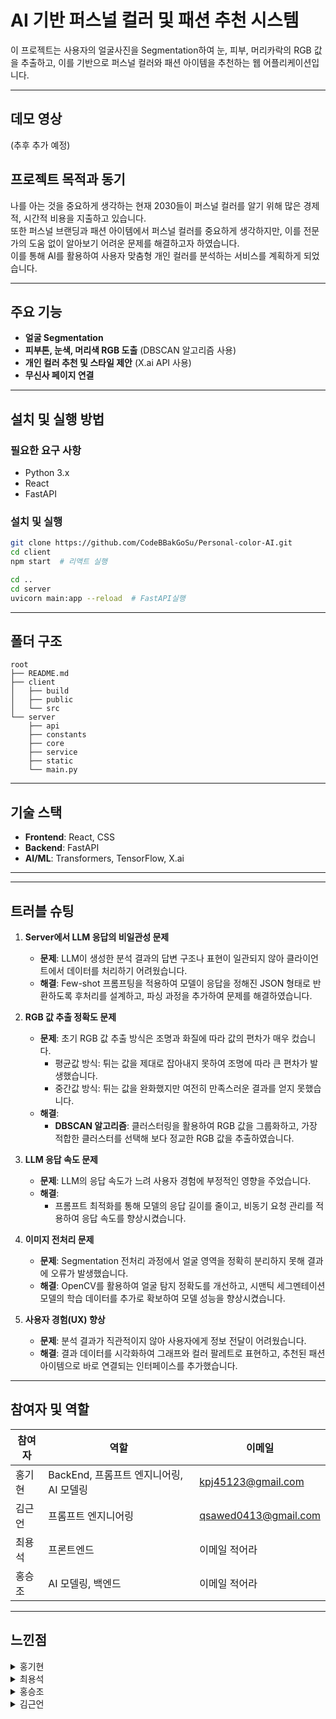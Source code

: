 # AI 기반 퍼스널 컬러 및 패션 추천 시스템


이 프로젝트는 사용자의 얼굴사진을 Segmentation하여 눈, 피부, 머리카락의 RGB 값을 추출하고, 이를 기반으로 퍼스널 컬러와 패션 아이템을 추천하는 웹 어플리케이션입니다.

---

## 데모 영상
(추후 추가 예정)


## 프로젝트 목적과 동기
나를 아는 것을 중요하게 생각하는 현재 2030들이 퍼스널 컬러를 알기 위해 많은 경제적, 시간적 비용을 지출하고 있습니다.  
또한 퍼스널 브랜딩과 패션 아이템에서 퍼스널 컬러를 중요하게 생각하지만, 이를 전문가의 도움 없이 알아보기 어려운 문제를 해결하고자 하였습니다.  
이를 통해 AI를 활용하여 사용자 맞춤형 개인 컬러를 분석하는 서비스를 계획하게 되었습니다.

---

## 주요 기능
- **얼굴 Segmentation**
- **피부톤, 눈색, 머리색 RGB 도출** (DBSCAN 알고리즘 사용)
- **개인 컬러 추천 및 스타일 제안** (X.ai API 사용)
- **무신사 페이지 연결**

---

## 설치 및 실행 방법

### 필요한 요구 사항
- Python 3.x
- React
- FastAPI

### 설치 및 실행
```bash
git clone https://github.com/CodeBBakGoSu/Personal-color-AI.git
cd client
npm start  # 리액트 실행

cd ..
cd server
uvicorn main:app --reload  # FastAPI실행
```
---

## 폴더 구조
```plaintext
root
├── README.md
├── client
│   ├── build
│   ├── public
│   └── src
└── server
    ├── api
    ├── constants
    ├── core
    ├── service
    ├── static
    └── main.py
```
---

## 기술 스택
- **Frontend**: React, CSS
- **Backend**: FastAPI
- **AI/ML**: Transformers, TensorFlow, X.ai

---

---

## 트러블 슈팅

1. **Server에서 LLM 응답의 비일관성 문제**  
   - **문제**: LLM이 생성한 분석 결과의 답변 구조나 표현이 일관되지 않아 클라이언트에서 데이터를 처리하기 어려웠습니다.  
   - **해결**: Few-shot 프롬프팅을 적용하여 모델이 응답을 정해진 JSON 형태로 반환하도록 후처리를 설계하고, 파싱 과정을 추가하여 문제를 해결하였습니다.

2. **RGB 값 추출 정확도 문제**  
   - **문제**: 초기 RGB 값 추출 방식은 조명과 화질에 따라 값의 편차가 매우 컸습니다.  
     - 평균값 방식: 튀는 값을 제대로 잡아내지 못하여 조명에 따라 큰 편차가 발생했습니다.  
     - 중간값 방식: 튀는 값을 완화했지만 여전히 만족스러운 결과를 얻지 못했습니다.  
   - **해결**:  
     - **DBSCAN 알고리즘**: 클러스터링을 활용하여 RGB 값을 그룹화하고, 가장 적합한 클러스터를 선택해 보다 정교한 RGB 값을 추출하였습니다.

3. **LLM 응답 속도 문제**  
   - **문제**: LLM의 응답 속도가 느려 사용자 경험에 부정적인 영향을 주었습니다.  
   - **해결**:  
     - 프롬프트 최적화를 통해 모델의 응답 길이를 줄이고, 비동기 요청 관리를 적용하여 응답 속도를 향상시켰습니다.

4. **이미지 전처리 문제**  
   - **문제**: Segmentation 전처리 과정에서 얼굴 영역을 정확히 분리하지 못해 결과에 오류가 발생했습니다.  
   - **해결**: OpenCV를 활용하여 얼굴 탐지 정확도를 개선하고, 시맨틱 세그멘테이션 모델의 학습 데이터를 추가로 확보하여 모델 성능을 향상시켰습니다.

5. **사용자 경험(UX) 향상**  
   - **문제**: 분석 결과가 직관적이지 않아 사용자에게 정보 전달이 어려웠습니다.  
   - **해결**: 결과 데이터를 시각화하여 그래프와 컬러 팔레트로 표현하고, 추천된 패션 아이템으로 바로 연결되는 인터페이스를 추가했습니다.

---

## 참여자 및 역할

| 참여자   | 역할                                       | 이메일               |
|----------|--------------------------------------------|----------------------|
| 홍기현   | BackEnd, 프롬프트 엔지니어링, AI 모델링    | kpj45123@gmail.com   |
| 김근언   | 프롬프트 엔지니어링                        | qsawed0413@gmail.com |
| 최용석   | 프론트엔드                                 | 이메일 적어라        |
|  홍승조   | AI 모델링, 백엔드                          | 이메일 적어라        |

---

## 느낀점

<details>
<summary>홍기현</summary>
두 가지 AI 모델의 데이터셋 준비부터 Fine-tuning까지 전 과정을 실습해보고 싶었지만, 물리적 자원 부족과 환경적 한계로 인해 모든 과정을 완벽히 수행하지 못한 점이 아쉬웠습니다.  
AI 기술을 서비스화하기 위해서는 웹 개발 지식이 필수적이라는 점을 깨달았습니다.  
특히, AI가 생성한 데이터를 클라이언트가 쉽게 활용할 수 있도록 후처리하고 구조화하는 작업의 중요성을 깊이 이해하게 되었습니다.  

이번 경험을 바탕으로, AI를 웹뿐만 아니라 IoT, 스마트 홈 등 다양한 도메인에 효과적으로 융합할 방법을 고민하며, 실질적인 가치를 제공하는 서비스를 개발하고자 합니다.
</details>

<details>
<summary>최용석</summary>
AI 모델이 생성한 원시 데이터를 그대로 사용하기에는 불필요한 부분이 많고 유연성이 부족하여 후처리를 통해 문제를 해결했습니다.  

특히, 제품 추천을 웹페이지에서 진행할 때 크롤링 대신 URL 추출 방식을 사용함으로써 효율성과 속도를 높일 수 있었고, 이는 사용자 경험 향상으로 이어졌습니다.  

이번 프로젝트에서는 완벽한 웹페이지 구축보다는 AI를 중심으로 진행하였으며, AI와 웹페이지를 유연하게 연결하는 부분에서 다소 부족함을 느꼈습니다.  
이번 프로젝트를 바탕으로 향후 AI를 활용한 웹페이지 서비스를 개발할 수 있는 역량을 키울 수 있었습니다.
</details>

<details>
<summary>홍승조</summary>
이번 프로젝트를 통해 AI 기술과 웹 개발을 융합하는 과정에서 많은 것을 배웠습니다.  
백엔드 개발과 컴퓨터 비전 기술을 실제 서비스에 적용하는 좋은 경험을 하였습니다.  

시맨틱 세그멘테이션을 활용하여 얼굴 이미지에서 눈, 머리, 피부 색을 추출하고 클러스터링하여 각각 대표 RGB 값을 얻는 과정으로 여러 시도를 해보았고 이를 통해 이미지 처리와 머신러닝 알고리즘에 대한 이해도를 높일 수 있었습니다.  

이번 경험을 통해 AI 기술과 웹 서비스의 결합이 상당히 중요하다는 것을 체감할 수 있었습니다.  
앞으로는 더 나아가 실시간 처리 기능을 개선하고 컴퓨터 비전 기술의 성능을 더욱 향상시킬 수 있는 방법을 연구하고 싶습니다.
</details>

<details>
<summary>김근언</summary>
얼굴을 피부, 눈, 머리카락으로 세그멘테이션을 한 뒤 퍼스널 컬러를 판별하는 모델까지 만드는 것을 목표로 하고 진행하였습니다.  

이미지 처리를 처음하여 미숙한 부분이 많아 얼굴을 원하는 부분만 분리하는 모델을 찾는 것부터 쉽지 않았습니다.  

또한, 퍼스널 컬러를 사진 속의 변수와 관계없이 추출할 수 있는 모델을 설계하여 진행하고 싶었지만, 이마저도 여러 가지 한계에 부딪혀 프롬프트 엔지니어링으로 커버할 수밖에 없었습니다.  

이처럼 기획과 그에 맞는 데이터와 같은 준비물이 더더욱 중요하게 느껴졌습니다.
</details>


